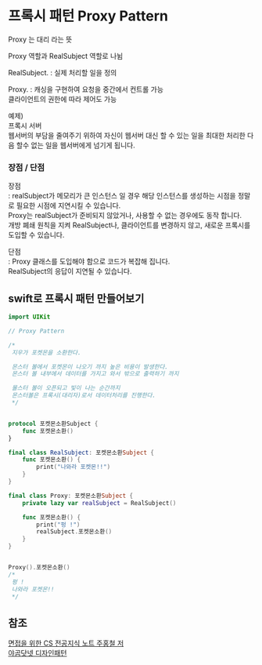 # 프록시 패턴 Proxy Pattern 
Proxy 는 대리 라는 뜻  

Proxy 역할과 RealSubject 역할로 나뉨 

RealSubject. 
: 실제 처리할 일을 정의

Proxy. 
: 캐싱을 구현하여 요청을 중간에서 컨트롤 가능  
클라이언트의 권한에 따라 제어도 가능  


예제)  
프록시 서버  
웹서버의 부담을 줄여주기 위하여 자신이 웹서버 대신 할 수 있는 일을 최대한 처리한 다음 할수 없는 일을 웹서버에게 넘기게 됩니다.  


### 장점 / 단점 
장점  
: realSubject가 메모리가 큰 인스턴스 일 경우 해당 인스턴스를 생성하는 시점을 정말로 필요한 시점에 지연시킬 수 있습니다.  
Proxy는 realSubject가 준비되지 않았거나, 사용할 수 없는 경우에도 동작 합니다.  
개방 폐쇄 원칙을 지켜 RealSubject나, 클라이언트를 변경하지 않고, 새로운 프록시를 도입할 수 있습니다.  

단점  
: Proxy 클래스를 도입해야 함으로 코드가 복잡해 집니다.  
RealSubject의 응답이 지연될 수 있습니다.  



## swift로 프록시 패턴 만들어보기

```swift
import UIKit

// Proxy Pattern

/*
 지우가 포켓몬을 소환한다.

 몬스터 볼에서 포켓몬이 나오기 까지 높은 비용이 발생한다.
 몬스터 볼 내부에서 데이터를 가지고 와서 밖으로 출력하기 까지

 몰스터 볼이 오픈되고 빛이 나는 순간까지
 몬스터볼은 프록시(대리자)로서 데이터처리를 진행한다.
 */


protocol 포켓몬소환Subject {
    func 포켓몬소환()
}

final class RealSubject: 포켓몬소환Subject {
    func 포켓몬소환() {
        print("나와라 포켓몬!!")
    }
}

final class Proxy: 포켓몬소환Subject {
    private lazy var realSubject = RealSubject()

    func 포켓몬소환() {
        print("펑 !")
        realSubject.포켓몬소환()
    }
}


Proxy().포켓몬소환()
/*
 펑 !
 나와라 포켓몬!!
 */
```



## 참조

[면접을 위한 CS 전공지식 노트 주홍철 저](https://github.com/gyoogle/tech-interview-for-developer)  
[야곰닷넷 디자인패턴](https://yagom.net/courses/design-pattern-in-swift/)
